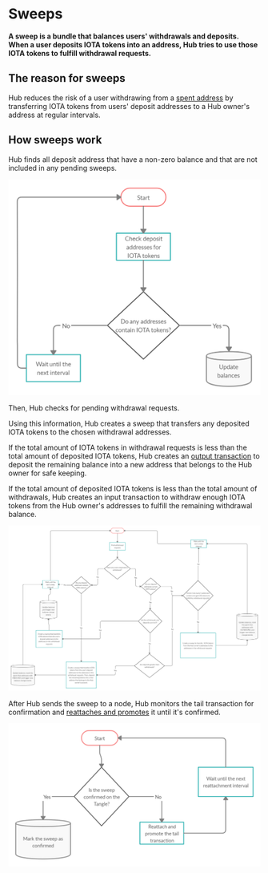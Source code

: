 # Sweeps

**A sweep is a bundle that balances users' withdrawals and deposits. When a user deposits IOTA tokens into an address, Hub tries to use those IOTA tokens to fulfill withdrawal requests.**

## The reason for sweeps

Hub reduces the risk of a user withdrawing from a [spent address](root://getting-started/1.1/references/glossary.md#spent-address) by transferring IOTA tokens from users' deposit addresses to a Hub owner's address at regular intervals.

## How sweeps work

Hub finds all deposit address that have a non-zero balance and that are not included in any pending sweeps.

![Monitor interval](../images/monitorInterval.png)

Then, Hub checks for pending withdrawal requests.

Using this information, Hub creates a sweep that transfers any deposited IOTA tokens to the chosen withdrawal addresses.

If the total amount of IOTA tokens in withdrawal requests is less than the total amount of deposited IOTA tokens, Hub creates an [output transaction](root://getting-started/1.1/the-tangle/transaction-types.md#value-transactions) to deposit the remaining balance into a new address that belongs to the Hub owner for safe keeping.

If the total amount of deposited IOTA tokens is less than the total amount of withdrawals, Hub creates an input transaction to withdraw enough IOTA tokens from the Hub owner's addresses to fulfill the remaining withdrawal balance.

![Sweep interval](../images/sweepInterval.png)

After Hub sends the sweep to a node, Hub monitors the tail transaction for confirmation and [reattaches and promotes](root://getting-started/1.1/transfer-tokens/helping-a-transaction-confirm.md) it until it's confirmed.

![Reattachment interval](../images/reattachmentInterval.png)
